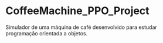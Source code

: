 # CoffeeMachine_PPO_Project
Simulador de uma máquina de café desenvolvido para estudar programação orientada a objetos. 
